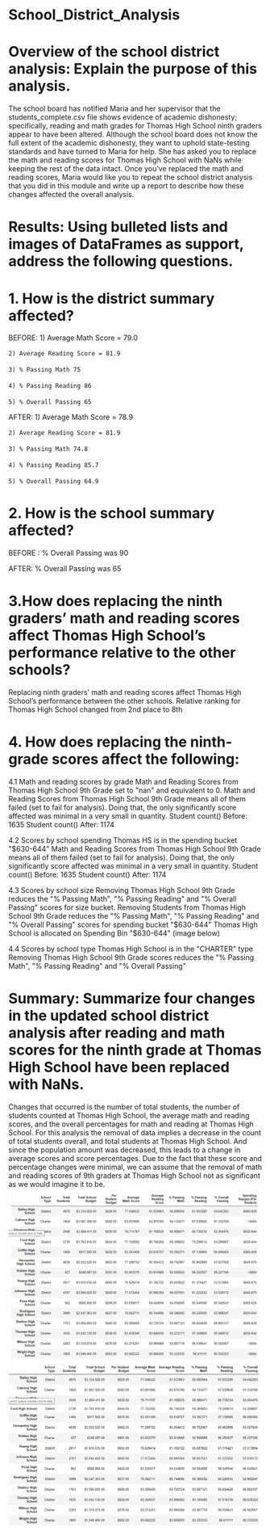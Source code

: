 # School_District_Analysis
# Overview of the school district analysis: Explain the purpose of this analysis.
 The school board has notified Maria and her supervisor that the students_complete.csv file shows evidence of academic dishonesty; specifically, reading and math grades for Thomas High School ninth graders appear to have been altered. Although the school board does not know the full extent of the academic dishonesty, they want to uphold state-testing standards and have turned to Maria for help. She has asked you to replace the math and reading scores for Thomas High School with NaNs while keeping the rest of the data intact. Once you’ve replaced the math and reading scores, Maria would like you to repeat the school district analysis that you did in this module and write up a report to describe how these changes affected the overall analysis.
 # Results: Using bulleted lists and images of DataFrames as support, address the following questions.
 # 1. How is the district summary affected?
  BEFORE:
    1) Average Math Score = 79.0
    
    2) Average Reading Score = 81.9
    
    3) % Passing Math 75
    
    4) % Passing Reading 86
    
    5) % Overall Passing 65
  
  AFTER:
    1) Average Math Score = 78.9
    
    2) Average Reading Score = 81.9
    
    3) % Passing Math 74.8
    
    4) % Passing Reading 85.7
   
    5) % Overall Passing 64.9
  
# 2. How is the school summary affected?  

BEFORE : % Overall Passing was 90

AFTER: % Overall Passing was 65

# 3.How does replacing the ninth graders’ math and reading scores affect Thomas High School’s performance relative to the other schools?
  
  Replacing ninth graders’ math and reading scores affect Thomas High School’s performance between the other schools.
   Relative ranking for Thomas High School changed from 2nd place to 8th 

# 4. How does replacing the ninth-grade scores affect the following:
    
  4.1 Math and reading scores by grade
      Math and Reading Scores from Thomas High School 9th Grade set to "nan" and equivalent to 0.
      Math and Reading Scores from Thomas High School 9th Grade means all of them failed (set to fail for analysis).
      Doing that, the only significantly score affected was minimal in a very small in quantity.
      Student count() Before: 1635
      Student count() After: 1174
    
  4.2 Scores by school spending
      Thomas HS is in the spending bucket "$630-644"
      Math and Reading Scores from Thomas High School 9th Grade means all of them failed (set to fail for analysis).
      Doing that, the only significantly score affected was minimal in a very small in quantity.
      Student count() Before: 1635
      Student count() After: 1174
    
  4.3 Scores by school size
      Removing Thomas High School 9th Grade reduces the "% Passing Math", "% Passing Reading" and "% Overall Passing" scores for size bucket.
      Removing Students from Thomas High School 9th Grade reduces the "% Passing Math", "% Passing Reading" and "% Overall Passing" scores for spending bucket "$630-644"
      Thomas High School is allocated on Spending Bin "$630-644" (image below)
   
  4.4 Scores by school type
      Thomas High School is in the "CHARTER" type
      Removing Thomas High School 9th Grade scores reduces the "% Passing Math", "% Passing Reading" and "% Overall Passing"
          
          
# Summary: Summarize four changes in the updated school district analysis after reading and math scores for the ninth grade at Thomas High School have been replaced with NaNs.
 Changes that occurred is the number of total students, the number of students counted at Thomas High School, the average math and reading scores, and the overall percentages for math and reading at Thomas High School. For this analysis the removal of data implies a decrease in the count of total students overall, and total students at Thomas High School. And since the population amount was decreased, this leads to a change in average scores and score percentages. Due to the fact that these score and percentage changes were minimal, we can assume that the removal of math and reading scores of 9th graders at Thomas High School not as significant as we would imagine it to be.
 ![This is an image](https://github.com/olenarabani/School_District_Analysis/blob/main/Resources/Per_School_Summary_BEFORE.png)
 ![This is an image](https://github.com/olenarabani/School_District_Analysis/blob/main/Resources/Per_School_Summary_AFTER.png)
